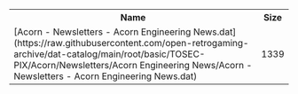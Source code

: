 <table>
<tr><th>Name</th><th>Size</th></tr>
<tr><td>[Acorn - Newsletters - Acorn Engineering News.dat](https://raw.githubusercontent.com/open-retrogaming-archive/dat-catalog/main/root/basic/TOSEC-PIX/Acorn/Newsletters/Acorn Engineering News/Acorn - Newsletters - Acorn Engineering News.dat)</td><td>1339</td></tr>
</table>
